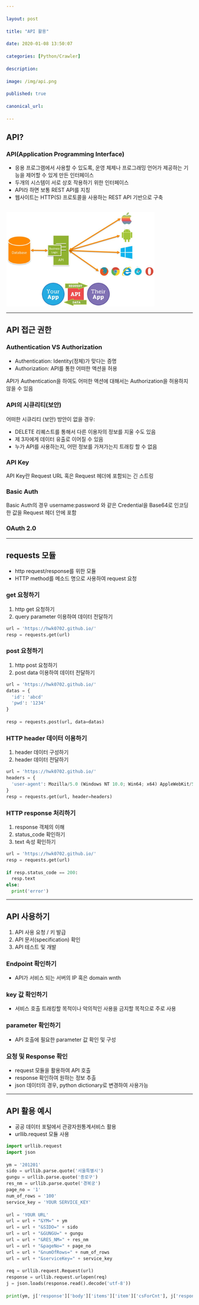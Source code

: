 ```yaml
---

layout: post

title: "API 활용"

date: 2020-01-08 13:50:07

categories: [Python/Crawler]

description:

image: /img/api.png

published: true

canonical_url:

---
```


## API?

### API(Application Programming Interface)

-	응용 프로그램에서 사용할 수 있도록, 운영 체제나 프로그래밍 언어가 제공하는 기능을 제어할 수 있게 만든 인터페이스
- 두개의 시스템이 서로 상호 작용하기 위한 인터페이스
- API라 하면 보통 REST API를 지칭
- 웹사이트는 HTTP(S) 프로토콜을 사용하는 REST API 기반으로 구축

<br> <img src="/img/API.JPG" width="400">

------------------------------------------

## API 접근 권한

### Authentication VS Authorization
- Authentication: Identity(정체)가 맞다는 증명
- Authorization: API를 통한 어떠한 액션을 허용

API가 Authentication을 하여도 어떠한 액션에 대해서는 Authorization을 허용하지 않을 수 있음

### API의 시큐리티(보안)

어떠한 시큐리티 (보안) 방안이 없을 경우:
- DELETE 리퀘스트를 통해서 다른 이용자의 정보를 지울 수도 있음
- 제 3자에게 데이터 유출로 이어질 수 있음
- 누가 API를 사용하는지, 어떤 정보를 가져가는지 트래킹 할 수 없음

### API Key

API Key란 Request URL 혹은 Request 헤더에 포함되는 긴 스트링

### Basic Auth

Basic Auth의 경우 username:password 와 같은 Credential을 Base64로 인코딩한 값을 Request 헤더 안에 포함

### OAuth 2.0

--------------------------------------------

## requests 모듈

-	http request/response를 위한 모듈
-	HTTP method를 메소드 명으로 사용하여 request 요청

### get 요청하기
1. http get 요청하기
2. query parameter 이용하여 데이터 전달하기

```python
url = 'https://hwk0702.github.io/'
resp = requests.get(url)
```

### post 요청하기
1. http post 요청하기
2. post data 이용하여 데이터 전달하기

```python
url = 'https://hwk0702.github.io/'
datas = {
  'id': 'abcd'
  'pwd': '1234'
}

resp = requests.post(url, data=datas)
```

### HTTP header 데이터 이용하기
1. header 데이터 구성하기
2. header 데이터 전달하기

```python
url = 'https://hwk0702.github.io/'
headers = {
  'user-agent': Mozilla/5.0 (Windows NT 10.0; Win64; x64) AppleWebKit/537.36 (KHTML, like Gecko) Chrome/79.0.3945.88 Safari/537.36
}
resp = requests.get(url, header=headers)
```

### HTTP response 처리하기
1. response 객체의 이해
2. status_code 확인하기
3. text 속성 확인하기

```python
url = 'https://hwk0702.github.io/'
resp = requests.get(url)

if resp.status_code == 200:
  resp.text
else:
  print('error')
```
----------------------------------------------

## API 사용하기

1. API 사용 요청 / 키 발급
2. API 문서(specification) 확인
3. API 테스트 및 개발

### Endpoint 확인하기
- API가 서비스 되는 서버의 IP 혹은 domain wnth

### key 값 확인하기
- 서비스 호출 트래킹할 목적이나 악의적인 사용을 금지할 목적으로 주로 사용

### parameter 확인하기
- API 호출에 필요한 parameter 값 확인 및 구성

### 요청 및 Response 확인
- request 모듈을 활용하여 API 호출
- response 확인하여 원하는 정보 추출
- json 데이터의 경우, python dictionary로 변경하여 사용가능

-------------------------------------------------------------------

## API 활용 예시
- 공공 데이터 포털에서 관광자원통계서비스 활용
- urllib.request 모듈 사용

```python
import urllib.request
import json

ym = '201201'
sido = urllib.parse.quote('서울특별시')
gungu = urllib.parse.quote('종로구')
res_nm = urllib.parse.quote('경복궁')
page_no = '1'
num_of_rows = '100'
service_key = 'YOUR SERVICE_KEY'

url = 'YOUR URL'
url = url + "&YM=" + ym
url = url + "&SIDO=" + sido
url = url + "&GUNGU=" + gungu
url = url + "&RES_NM=" + res_nm
url = url + "&pageNo=" + page_no
url = url + "&numOfRows=" + num_of_rows
url = url + "&serviceKey=" + service_key

req = urllib.request.Request(url)
response = urllib.request.urlopen(req)
j = json.loads(response.read().decode('utf-8'))

print(ym, j['response']['body']['items']['item']['csForCnt'], j['response']['body']['items']['item']['csNatCnt'])
```
